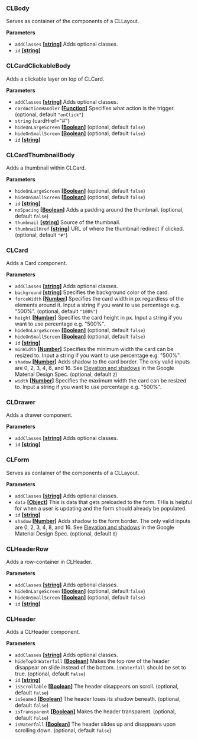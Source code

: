 ### CLBody



Serves as container of the components of a CLLayout.

**Parameters**

-   `addClasses` **\[[string](https://developer.mozilla.org/en-US/docs/Web/JavaScript/Reference/Global_Objects/String)]** Adds optional classes.
-   `id` **\[[string](https://developer.mozilla.org/en-US/docs/Web/JavaScript/Reference/Global_Objects/String)]**
### CLCardClickableBody



Adds a clickable layer on top of CLCard.

**Parameters**

-   `addClasses` **\[[string](https://developer.mozilla.org/en-US/docs/Web/JavaScript/Reference/Global_Objects/String)]** Adds optional classes.
-   `cardActionHandler` **\[[Function](https://developer.mozilla.org/en-US/docs/Web/JavaScript/Reference/Statements/function)]** Specifies what action is the trigger. (optional, default `"onClick"`)
-   `string`  {cardHref="#"}
-   `hideOnLargeScreen` **\[[Boolean](https://developer.mozilla.org/en-US/docs/Web/JavaScript/Reference/Global_Objects/Boolean)]**  (optional, default `false`)
-   `hideOnSmallScreen` **\[[Boolean](https://developer.mozilla.org/en-US/docs/Web/JavaScript/Reference/Global_Objects/Boolean)]**  (optional, default `false`)
-   `id` **\[[string](https://developer.mozilla.org/en-US/docs/Web/JavaScript/Reference/Global_Objects/String)]**
### CLCardThumbnailBody



Adds a thumbnail within CLCard.

**Parameters**

-   `hideOnLargeScreen` **\[[Boolean](https://developer.mozilla.org/en-US/docs/Web/JavaScript/Reference/Global_Objects/Boolean)]**  (optional, default `false`)
-   `hideOnSmallScreen` **\[[Boolean](https://developer.mozilla.org/en-US/docs/Web/JavaScript/Reference/Global_Objects/Boolean)]**  (optional, default `false`)
-   `id` **\[[string](https://developer.mozilla.org/en-US/docs/Web/JavaScript/Reference/Global_Objects/String)]**
-   `noSpacing` **\[[Boolean](https://developer.mozilla.org/en-US/docs/Web/JavaScript/Reference/Global_Objects/Boolean)]** Adds a padding around the thumbnail. (optional, default `false`)
-   `thumbnail` **\[[string](https://developer.mozilla.org/en-US/docs/Web/JavaScript/Reference/Global_Objects/String)]** Source of the thumbnail.
-   `thumbnailHref` **\[[string](https://developer.mozilla.org/en-US/docs/Web/JavaScript/Reference/Global_Objects/String)]** URL of where the thumbnail redirect if clicked. (optional, default `"#"`)
### CLCard



Adds a Card component.

**Parameters**

-   `addClasses` **\[[string](https://developer.mozilla.org/en-US/docs/Web/JavaScript/Reference/Global_Objects/String)]** Adds optional classes.
-   `background` **\[[string](https://developer.mozilla.org/en-US/docs/Web/JavaScript/Reference/Global_Objects/String)]** Specifies the background color of the card.
-   `forceWidth` **\[[Number](https://developer.mozilla.org/en-US/docs/Web/JavaScript/Reference/Global_Objects/Number)]** Specifies the card width in px regardless of the elements around it. Input a string if you want to use percentage e.g. "500%". (optional, default `"100%"`)
-   `height` **\[[Number](https://developer.mozilla.org/en-US/docs/Web/JavaScript/Reference/Global_Objects/Number)]** Specifies the card height in px. Input a string if you want to use percentage e.g. "500%".
-   `hideOnLargeScreen` **\[[Boolean](https://developer.mozilla.org/en-US/docs/Web/JavaScript/Reference/Global_Objects/Boolean)]**  (optional, default `false`)
-   `hideOnSmallScreen` **\[[Boolean](https://developer.mozilla.org/en-US/docs/Web/JavaScript/Reference/Global_Objects/Boolean)]**  (optional, default `false`)
-   `id` **\[[string](https://developer.mozilla.org/en-US/docs/Web/JavaScript/Reference/Global_Objects/String)]**
-   `minWidth` **\[[Number](https://developer.mozilla.org/en-US/docs/Web/JavaScript/Reference/Global_Objects/Number)]** Specifies the minimum width the card can be resized to. Input a string if you want to use percentage e.g. "500%".
-   `shadow` **\[[Number](https://developer.mozilla.org/en-US/docs/Web/JavaScript/Reference/Global_Objects/Number)]** Adds shadow to the card border. The only valid inputs are 0, 2, 3, 4, 8, and 16. See [Elevation and shadows](https://material.google.com/what-is-material/elevation-shadows.html) in the Google Material Design Spec. (optional, default `2`)
-   `width` **\[[Number](https://developer.mozilla.org/en-US/docs/Web/JavaScript/Reference/Global_Objects/Number)]** Specifies the maximum width the card can be resized to. Input a string if you want to use percentage e.g. "500%".
### CLDrawer



Adds a drawer component.

**Parameters**

-   `addClasses` **\[[string](https://developer.mozilla.org/en-US/docs/Web/JavaScript/Reference/Global_Objects/String)]** Adds optional classes.
-   `id` **\[[string](https://developer.mozilla.org/en-US/docs/Web/JavaScript/Reference/Global_Objects/String)]**
### CLForm



Serves as container of the components of a CLLayout.

**Parameters**

-   `addClasses` **\[[string](https://developer.mozilla.org/en-US/docs/Web/JavaScript/Reference/Global_Objects/String)]** Adds optional classes.
-   `data` **\[[Object](https://developer.mozilla.org/en-US/docs/Web/JavaScript/Reference/Global_Objects/Object)]** This is data that gets preloaded to the form. THis is helpful for when a user is updating and the form should already be populated.
-   `id` **\[[string](https://developer.mozilla.org/en-US/docs/Web/JavaScript/Reference/Global_Objects/String)]**
-   `shadow` **\[[Number](https://developer.mozilla.org/en-US/docs/Web/JavaScript/Reference/Global_Objects/Number)]** Adds shadow to the form border. The only valid inputs are 0, 2, 3, 4, 8, and 16. See [Elevation and shadows](https://material.google.com/what-is-material/elevation-shadows.html) in the Google Material Design Spec. (optional, default `0`)
### CLHeaderRow



Adds a row-container in CLHeader.

**Parameters**

-   `addClasses` **\[[string](https://developer.mozilla.org/en-US/docs/Web/JavaScript/Reference/Global_Objects/String)]** Adds optional classes.
-   `hideOnLargeScreen` **\[[Boolean](https://developer.mozilla.org/en-US/docs/Web/JavaScript/Reference/Global_Objects/Boolean)]**  (optional, default `false`)
-   `hideOnSmallScreen` **\[[Boolean](https://developer.mozilla.org/en-US/docs/Web/JavaScript/Reference/Global_Objects/Boolean)]**  (optional, default `false`)
-   `id` **\[[string](https://developer.mozilla.org/en-US/docs/Web/JavaScript/Reference/Global_Objects/String)]**
### CLHeader



Adds a CLHeader component.

**Parameters**

-   `addClasses` **\[[string](https://developer.mozilla.org/en-US/docs/Web/JavaScript/Reference/Global_Objects/String)]** Adds optional classes.
-   `hideTopOnWaterfall` **\[[Boolean](https://developer.mozilla.org/en-US/docs/Web/JavaScript/Reference/Global_Objects/Boolean)]** Makes the top row of the header disappear on slide instead of the bottom. `isWaterfall` should be set to true. (optional, default `false`)
-   `id` **\[[string](https://developer.mozilla.org/en-US/docs/Web/JavaScript/Reference/Global_Objects/String)]**
-   `isScrollable` **\[[Boolean](https://developer.mozilla.org/en-US/docs/Web/JavaScript/Reference/Global_Objects/Boolean)]** The header disappears on scroll. (optional, default `false`)
-   `isSeamed` **\[[Boolean](https://developer.mozilla.org/en-US/docs/Web/JavaScript/Reference/Global_Objects/Boolean)]** The header loses its shadow beneath. (optional, default `false`)
-   `isTransparent` **\[[Boolean](https://developer.mozilla.org/en-US/docs/Web/JavaScript/Reference/Global_Objects/Boolean)]** Makes the header transparent. (optional, default `false`)
-   `isWaterfall` **\[[Boolean](https://developer.mozilla.org/en-US/docs/Web/JavaScript/Reference/Global_Objects/Boolean)]** The header slides up and disappears upon scrolling down. (optional, default `false`)
